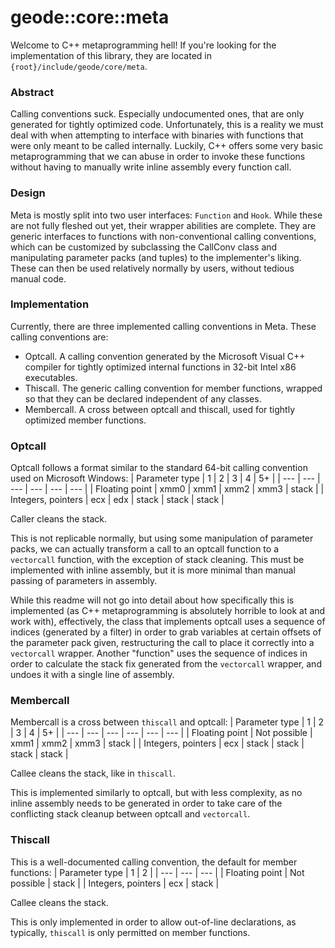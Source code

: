 # geode::core::meta

Welcome to C++ metaprogramming hell!
If you're looking for the implementation of this library, they are located in `{root}/include/geode/core/meta`.

### Abstract

Calling conventions suck. Especially undocumented ones, that are only generated for tightly optimized code.
Unfortunately, this is a reality we must deal with when attempting to interface with binaries with functions
that were only meant to be called internally. Luckily, C++ offers some very basic metaprogramming that we
can abuse in order to invoke these functions without having to manually write inline assembly every function call.

### Design

Meta is mostly split into two user interfaces: `Function` and `Hook`. While these are not fully fleshed out yet, their
wrapper abilities are complete. They are generic interfaces to functions with non-conventional calling conventions,
which can be customized by subclassing the CallConv class and manipulating parameter packs (and tuples) to the
implementer's liking. These can then be used relatively normally by users, without tedious manual code.

### Implementation

Currently, there are three implemented calling conventions in Meta. These calling conventions are:
- Optcall. A calling convention generated by the Microsoft Visual C++ compiler for tightly optimized
internal functions in 32-bit Intel x86 executables. 
- Thiscall. The generic calling convention for member functions, wrapped so that they can be declared
independent of any classes.
- Membercall. A cross between optcall and thiscall, used for tightly optimized member functions.

### Optcall

Optcall follows a format similar to the standard 64-bit calling convention used on Microsoft Windows:
| Parameter type | 1 | 2 | 3 | 4 | 5+ |
| --- | --- | --- | --- | --- | --- |
| Floating point | xmm0 | xmm1 | xmm2 | xmm3 | stack |
| Integers, pointers | ecx | edx | stack | stack | stack |

Caller cleans the stack.

This is not replicable normally, but using some manipulation of parameter packs, we can actually transform
a call to an optcall function to a `vectorcall` function, with the exception of stack cleaning. This must
be implemented with inline assembly, but it is more minimal than manual passing of parameters in assembly.

While this readme will not go into detail about how specifically this is implemented (as C++ metaprogramming
is absolutely horrible to look at and work with), effectively, the class that implements optcall uses a 
sequence of indices (generated by a filter) in order to grab variables at certain offsets of the parameter
pack given, restructuring the call to place it correctly into a `vectorcall` wrapper. Another "function"
uses the sequence of indices in order to calculate the stack fix generated from the `vectorcall` wrapper, and undoes
it with a single line of assembly.

### Membercall

Membercall is a cross between `thiscall` and optcall:
| Parameter type | 1 | 2 | 3 | 4 | 5+ |
| --- | --- | --- | --- | --- | --- |
| Floating point | Not possible | xmm1 | xmm2 | xmm3 | stack |
| Integers, pointers | ecx | stack | stack | stack | stack |

Callee cleans the stack, like in `thiscall`.

This is implemented similarly to optcall, but with less complexity, as no inline assembly needs to be generated
in order to take care of the conflicting stack cleanup between optcall and `vectorcall`.

### Thiscall
This is a well-documented calling convention, the default for member functions:
| Parameter type | 1 | 2 |
| --- | --- | --- |
| Floating point | Not possible | stack |
| Integers, pointers | ecx | stack |

Callee cleans the stack.

This is only implemented in order to allow out-of-line declarations, as typically, `thiscall` is only permitted
on member functions.